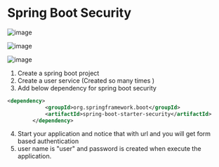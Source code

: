# Spring Boot Security

![image](https://user-images.githubusercontent.com/84008107/135879809-ce16f66d-7d24-4f02-ae87-27fbb07e055f.png)

![image](https://user-images.githubusercontent.com/84008107/135880648-c524de1d-5912-459c-bc54-50bbee9e12d8.png)

![image](https://user-images.githubusercontent.com/84008107/135885457-d17b1dda-f661-4084-96f9-369f974b10f4.png)

1. Create a spring boot project 
2. Create a user service (Created so many times )
3. Add below dependency for spring boot security

```xml
<dependency>
			<groupId>org.springframework.boot</groupId>
			<artifactId>spring-boot-starter-security</artifactId>
		</dependency>
```
4. Start your application and notice that with url and you will get form based authentication 
5. user name is "user" and password is created when execute the application.
